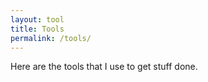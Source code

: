 ```yaml
---
layout: tool
title: Tools
permalink: /tools/
---
```


Here are the tools that I use to get stuff done.